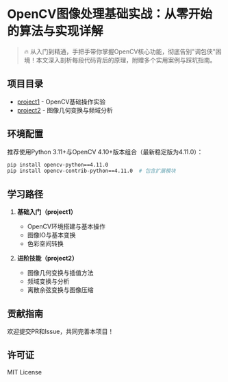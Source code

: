 # OpenCV图像处理基础实战：从零开始的算法与实现详解

> 🔥 从入门到精通，手把手带你掌握OpenCV核心功能，彻底告别"调包侠"困境！本文深入剖析每段代码背后的原理，附赠多个实用案例与踩坑指南。

## 项目目录

- [project1](/project1) - OpenCV基础操作实验
- [project2](/project2) - 图像几何变换与频域分析
  
## 环境配置

推荐使用Python 3.11+与OpenCV 4.10+版本组合（最新稳定版为4.11.0）：

```bash
pip install opencv-python==4.11.0
pip install opencv-contrib-python==4.11.0  # 包含扩展模块
```

## 学习路径

1. **基础入门（project1）**
   - OpenCV环境搭建与基本操作
   - 图像IO与基本变换
   - 色彩空间转换

2. **进阶技能（project2）**
   - 图像几何变换与插值方法
   - 频域变换与分析
   - 离散余弦变换与图像压缩

## 贡献指南

欢迎提交PR和Issue，共同完善本项目！

## 许可证

MIT License